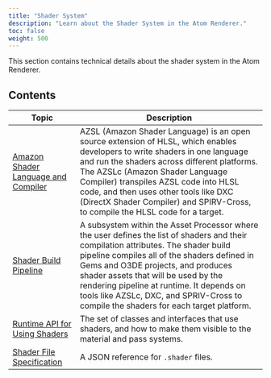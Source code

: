 ```yaml
---
title: "Shader System"
description: "Learn about the Shader System in the Atom Renderer."
toc: false
weight: 500
---
```


This section contains technical details about the shader system in the Atom Renderer.

## Contents
| Topic                        | Description |
|--------------------------------------|---------|
| [Amazon Shader Language and Compiler](azsl/_index.md) | AZSL (Amazon Shader Language) is an open source extension of HLSL, which enables developers to write shaders in one language and run the shaders across different platforms. The AZSLc (Amazon Shader Language Compiler) transpiles AZSL code into HLSL code, and then uses other tools like DXC (DirectX Shader Compiler) and SPIRV-Cross, to compile the HLSL code for a target. | 
| [Shader Build Pipeline](shader-build-pipeline.md) | A subsystem within the Asset Processor where the user defines the list of shaders and their compilation attributes. The shader build pipeline compiles all of the shaders defined in Gems and O3DE projects, and produces shader assets that will be used by the rendering pipeline at runtime. It depends on tools like AZSLc, DXC, and SPRIV-Cross to compile the shaders for each target platform. |
| [Runtime API for Using Shaders](runtime-api.md) | The set of classes and interfaces that use shaders, and how to make them visible to the material and pass systems. |
| [Shader File Specification](/docs/atom-guide/look-dev/shaders/shader-file-spec/) | A JSON reference for `.shader` files. |
